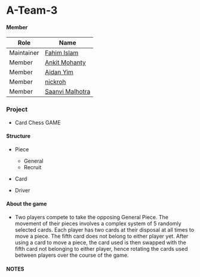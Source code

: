 # A-Team-3

#### Member

| Role       | Name                                            |
| ---------- | ----------------------------------------------- |
| Maintainer | [Fahim Islam](https://github.com/FahimIslam731) |
| Member     | [Ankit Mohanty](https://github.com/amohanty03)  |
| Member     | [Aidan Yim](https://github.com/Aidan-Yim)         |
| Member     | [nickroh](https://github.com/nickroh)           |
| Member     | [Saanvi Malhotra](https://github.com/malhotrasaanvi)|

### Project

* Card Chess GAME



#### Structure

* Piece
  * General
  * Recruit
* Card

* Driver

#### About the game

* Two players compete to take the opposing General Piece. The movement of their pieces involves a complex system of 5 randomly selected cards. Each player has two cards at their disposal at all times to move a piece. The fifth card does not belong to either player yet. After using a card to move a piece, the card used is then swapped with the fifth card not belonging to either player, hence rotating the cards used between players over the course of the game.


#### NOTES
